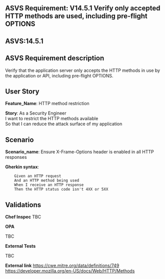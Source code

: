## ASVS Requirement: V14.5.1 Verify only accepted HTTP methods are used, including pre-flight OPTIONS
## ASVS:14.5.1

## ASVS Requirement description
Verify that the application server only accepts the HTTP methods in use by the application or API, including pre-flight OPTIONS.

## User Story
**Feature_Name**: HTTP method restriction

**Story**:
As a Security Engineer\
I want to restrict the HTTP methods available\
So that I can reduce the attack surface of my application

## Scenario
**Scenario_name**: Ensure X-Frame-Options header is enabled in all HTTP responses

**Gherkin syntax**:
```gherkin
	Given an HTTP request
	And an HTTP method being used
	When I receive an HTTP response
	Then the HTTP status code isn't 4XX or 5XX
```


## Validations

**Chef Inspec**
TBC

**OPA**

TBC

**External Tests**

TBC

**External link**
https://cwe.mitre.org/data/definitions/749
https://developer.mozilla.org/en-US/docs/Web/HTTP/Methods